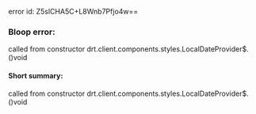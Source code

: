 error id: Z5slCHA5C+L8Wnb7Pfjo4w==
### Bloop error:

called from constructor drt.client.components.styles.LocalDateProvider$.<init>()void
#### Short summary: 

called from constructor drt.client.components.styles.LocalDateProvider$.<init>()void